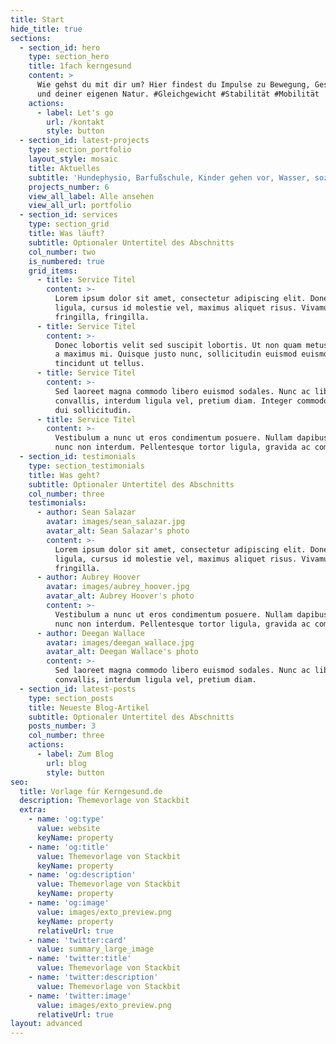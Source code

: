 ```yaml
---
title: Start
hide_title: true
sections:
  - section_id: hero
    type: section_hero
    title: 1fach kerngesund
    content: >
      Wie gehst du mit dir um? Hier findest du Impulse zu Bewegung, Gesundheit
      und deiner eigenen Natur. #Gleichgewicht #Stabilität #Mobilität
    actions:
      - label: Let's go
        url: /kontakt
        style: button
  - section_id: latest-projects
    type: section_portfolio
    layout_style: mosaic
    title: Aktuelles
    subtitle: 'Hundephysio, Barfußschule, Kinder gehen vor, Wasser, soziale Kälte .....'
    projects_number: 6
    view_all_label: Alle ansehen
    view_all_url: portfolio
  - section_id: services
    type: section_grid
    title: Was läuft?
    subtitle: Optionaler Untertitel des Abschnitts
    col_number: two
    is_numbered: true
    grid_items:
      - title: Service Titel
        content: >-
          Lorem ipsum dolor sit amet, consectetur adipiscing elit. Donec nisl
          ligula, cursus id molestie vel, maximus aliquet risus. Vivamus in nibh
          fringilla, fringilla.
      - title: Service Titel
        content: >-
          Donec lobortis velit sed suscipit lobortis. Ut non quam metus. Nullam
          a maximus mi. Quisque justo nunc, sollicitudin euismod euismod at,
          tincidunt ut tellus.
      - title: Service Titel
        content: >-
          Sed laoreet magna commodo libero euismod sodales. Nunc ac libero
          convallis, interdum ligula vel, pretium diam. Integer commodo sem at
          dui sollicitudin.
      - title: Service Titel
        content: >-
          Vestibulum a nunc ut eros condimentum posuere. Nullam dapibus quis
          nunc non interdum. Pellentesque tortor ligula, gravida ac commodo eu.
  - section_id: testimonials
    type: section_testimonials
    title: Was geht?
    subtitle: Optionaler Untertitel des Abschnitts
    col_number: three
    testimonials:
      - author: Sean Salazar
        avatar: images/sean_salazar.jpg
        avatar_alt: Sean Salazar's photo
        content: >-
          Lorem ipsum dolor sit amet, consectetur adipiscing elit. Donec nisl
          ligula, cursus id molestie vel, maximus aliquet risus. Vivamus in nibh
          fringilla.
      - author: Aubrey Hoover
        avatar: images/aubrey_hoover.jpg
        avatar_alt: Aubrey Hoover's photo
        content: >-
          Vestibulum a nunc ut eros condimentum posuere. Nullam dapibus quis
          nunc non interdum. Pellentesque tortor ligula, gravida ac commodo eu.
      - author: Deegan Wallace
        avatar: images/deegan_wallace.jpg
        avatar_alt: Deegan Wallace's photo
        content: >-
          Sed laoreet magna commodo libero euismod sodales. Nunc ac libero
          convallis, interdum ligula vel, pretium diam.
  - section_id: latest-posts
    type: section_posts
    title: Neueste Blog-Artikel
    subtitle: Optionaler Untertitel des Abschnitts
    posts_number: 3
    col_number: three
    actions:
      - label: Zum Blog
        url: blog
        style: button
seo:
  title: Vorlage für Kerngesund.de
  description: Themevorlage von Stackbit
  extra:
    - name: 'og:type'
      value: website
      keyName: property
    - name: 'og:title'
      value: Themevorlage von Stackbit
      keyName: property
    - name: 'og:description'
      value: Themevorlage von Stackbit
      keyName: property
    - name: 'og:image'
      value: images/exto_preview.png
      keyName: property
      relativeUrl: true
    - name: 'twitter:card'
      value: summary_large_image
    - name: 'twitter:title'
      value: Themevorlage von Stackbit
    - name: 'twitter:description'
      value: Themevorlage von Stackbit
    - name: 'twitter:image'
      value: images/exto_preview.png
      relativeUrl: true
layout: advanced
---
```

